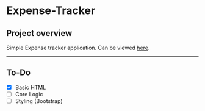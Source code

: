 # Expense-Tracker

## Project overview

Simple Expense tracker application. Can be viewed [here](#).

---

## To-Do

- [x] Basic HTML
- [ ] Core Logic
- [ ] Styling (Bootstrap)
